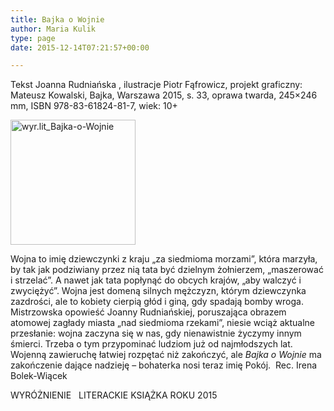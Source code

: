 ```yaml
---
title: Bajka o Wojnie
author: Maria Kulik
type: page
date: 2015-12-14T07:21:57+00:00

---
```

Tekst Joanna Rudniańska , ilustracje Piotr Fąfrowicz, projekt graficzny: Mateusz Kowalski, Bajka, Warszawa 2015, s. 33, oprawa twarda, 245&#215;246 mm, ISBN 978-83-61824-81-7, wiek: 10+

<img class="alignnone size-medium wp-image-3023" src="http://www.ibby.pl/wp-content/uploads/2015/12/wyr.lit_Bajka-o-Wojnie-200x200.jpg" alt="wyr.lit_Bajka-o-Wojnie" width="200" height="200" srcset="http://www.ibby.pl/wp-content/uploads/2015/12/wyr.lit_Bajka-o-Wojnie-200x200.jpg 200w, http://www.ibby.pl/wp-content/uploads/2015/12/wyr.lit_Bajka-o-Wojnie-100x100.jpg 100w, http://www.ibby.pl/wp-content/uploads/2015/12/wyr.lit_Bajka-o-Wojnie-768x768.jpg 768w, http://www.ibby.pl/wp-content/uploads/2015/12/wyr.lit_Bajka-o-Wojnie-600x600.jpg 600w, http://www.ibby.pl/wp-content/uploads/2015/12/wyr.lit_Bajka-o-Wojnie.jpg 1181w" sizes="(max-width: 200px) 100vw, 200px" />

Wojna to imię dziewczynki z kraju „za siedmioma morzami”, która marzyła, by tak jak podziwiany przez nią tata być dzielnym żołnierzem, „maszerować i strzelać”. A nawet jak tata popłynąć do obcych krajów, „aby walczyć i zwyciężyć”. Wojna jest domeną silnych mężczyzn, którym dziewczynka zazdrości, ale to kobiety cierpią głód i giną, gdy spadają bomby wroga.  Mistrzowska opowieść Joanny Rudniańskiej, poruszająca obrazem atomowej zagłady miasta „nad siedmioma rzekami”, niesie wciąż aktualne przesłanie: wojna zaczyna się w nas, gdy nienawistnie życzymy innym śmierci. Trzeba o tym przypominać ludziom już od najmłodszych lat. Wojenną zawieruchę łatwiej rozpętać niż zakończyć, ale _Bajka o Wojnie_ ma zakończenie dające nadzieję – bohaterka nosi teraz imię Pokój.  Rec. Irena Bolek-Wiącek

WYRÓŻNIENIE   LITERACKIE KSIĄŻKA ROKU 2015

&nbsp;